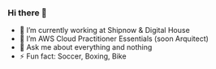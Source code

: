 ### Hi there 👋

- 🔭 I’m currently working at Shipnow & Digital House
- 🌱 I’m AWS Cloud Practitioner Essentials (soon Arquitect)
- 💬 Ask me about everything and nothing
- ⚡ Fun fact: Soccer, Boxing, Bike
